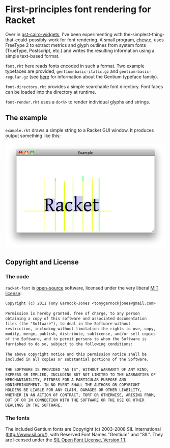 # First-principles font rendering for Racket

Over in
[gst-cairo-widgets](https://github.com/tonyg/gst-cairo-widgets), I've
been experimenting with the-simplest-thing-that-could-possibly-work
for font rendering. A small program,
[chew.c](https://github.com/tonyg/gst-cairo-widgets/blob/master/chew.c),
uses FreeType 2 to extract metrics and glyph outlines from system
fonts (TrueType, Postscript, etc.) and writes the resulting
information using a simple text-based format.

`font.rkt` here reads fonts encoded in such a format. Two example
typefaces are provided, `gentium-basic-italic.gz` and
`gentium-basic-regular.gz` (see
[here](http://scripts.sil.org/cms/scripts/page.php?site_id=nrsi&id=gentium)
for information about the Gentium typeface family).

`font-directory.rkt` provides a simple searchable font directory. Font
faces can be loaded into the directory at runtime.

`font-render.rkt` uses a `dc<%>` to render individual glyphs and
strings.

## The example

`example.rkt` draws a simple string to a Racket GUI window. It
produces output something like this:

<img src="http://github.com/tonyg/racket-font/raw/master/example.png" alt="Output of example.rkt"/>

## Copyright and License

### The code

`racket-font` is [open-source](http://www.opensource.org/) software,
licensed under the very liberal [MIT
license](http://www.opensource.org/licenses/mit-license.php):

    Copyright (c) 2011 Tony Garnock-Jones <tonygarnockjones@gmail.com>

    Permission is hereby granted, free of charge, to any person
    obtaining a copy of this software and associated documentation
    files (the "Software"), to deal in the Software without
    restriction, including without limitation the rights to use, copy,
    modify, merge, publish, distribute, sublicense, and/or sell copies
    of the Software, and to permit persons to whom the Software is
    furnished to do so, subject to the following conditions:

    The above copyright notice and this permission notice shall be
    included in all copies or substantial portions of the Software.

    THE SOFTWARE IS PROVIDED "AS IS", WITHOUT WARRANTY OF ANY KIND,
    EXPRESS OR IMPLIED, INCLUDING BUT NOT LIMITED TO THE WARRANTIES OF
    MERCHANTABILITY, FITNESS FOR A PARTICULAR PURPOSE AND
    NONINFRINGEMENT. IN NO EVENT SHALL THE AUTHORS OR COPYRIGHT
    HOLDERS BE LIABLE FOR ANY CLAIM, DAMAGES OR OTHER LIABILITY,
    WHETHER IN AN ACTION OF CONTRACT, TORT OR OTHERWISE, ARISING FROM,
    OUT OF OR IN CONNECTION WITH THE SOFTWARE OR THE USE OR OTHER
    DEALINGS IN THE SOFTWARE.

### The fonts

The included Gentium fonts are Copyright (c) 2003-2008 SIL
International (<http://www.sil.org/>), with Reserved Font Names
"Gentium" and "SIL". They are licensed under the [SIL Open Font
License, Version 1.1](http://scripts.sil.org/OFL).
